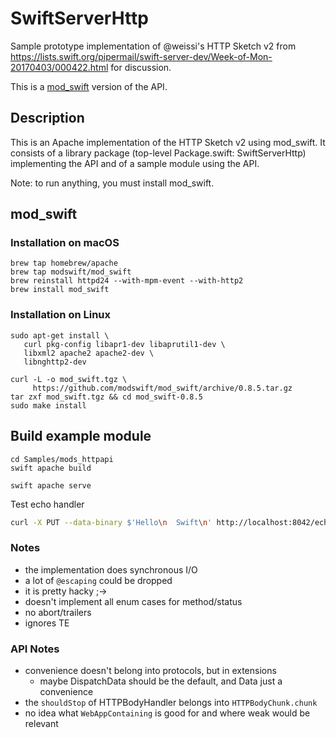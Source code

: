 # SwiftServerHttp

Sample prototype implementation of @weissi's HTTP Sketch v2 from https://lists.swift.org/pipermail/swift-server-dev/Week-of-Mon-20170403/000422.html for discussion.

This is a [mod_swift](http://mod-swift.org/) version of
the API.


## Description

This is an Apache implementation of the HTTP Sketch v2 using mod_swift. It consists
of a library package (top-level Package.swift: SwiftServerHttp) implementing the API
and of a sample module using the API.

Note: to run anything, you must install mod_swift.

## mod_swift

### Installation on macOS

```shell
brew tap homebrew/apache
brew tap modswift/mod_swift
brew reinstall httpd24 --with-mpm-event --with-http2
brew install mod_swift
```

### Installation on Linux

```
sudo apt-get install \
   curl pkg-config libapr1-dev libaprutil1-dev \
   libxml2 apache2 apache2-dev \
   libnghttp2-dev

curl -L -o mod_swift.tgz \
     https://github.com/modswift/mod_swift/archive/0.8.5.tar.gz
tar zxf mod_swift.tgz && cd mod_swift-0.8.5
sudo make install
```

## Build example module

```shell
cd Samples/mods_httpapi
swift apache build

swift apache serve
```

Test echo handler

```sh
curl -X PUT --data-binary $'Hello\n  Swift\n' http://localhost:8042/echo
```

### Notes

- the implementation does synchronous I/O
- a lot of `@escaping` could be dropped
- it is pretty hacky ;->
- doesn't implement all enum cases for method/status
- no abort/trailers
- ignores TE

### API Notes

- convenience doesn't belong into protocols, but in extensions
  - maybe DispatchData should be the default, and Data just a convenience 
- the `shouldStop` of HTTPBodyHandler belongs into `HTTPBodyChunk.chunk`
- no idea what `WebAppContaining` is good for and where weak would be relevant

